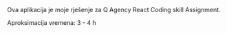Ova aplikacija je moje rješenje za Q Agency React Coding skill Assignment.

Aproksimacija vremena: 3 - 4 h
